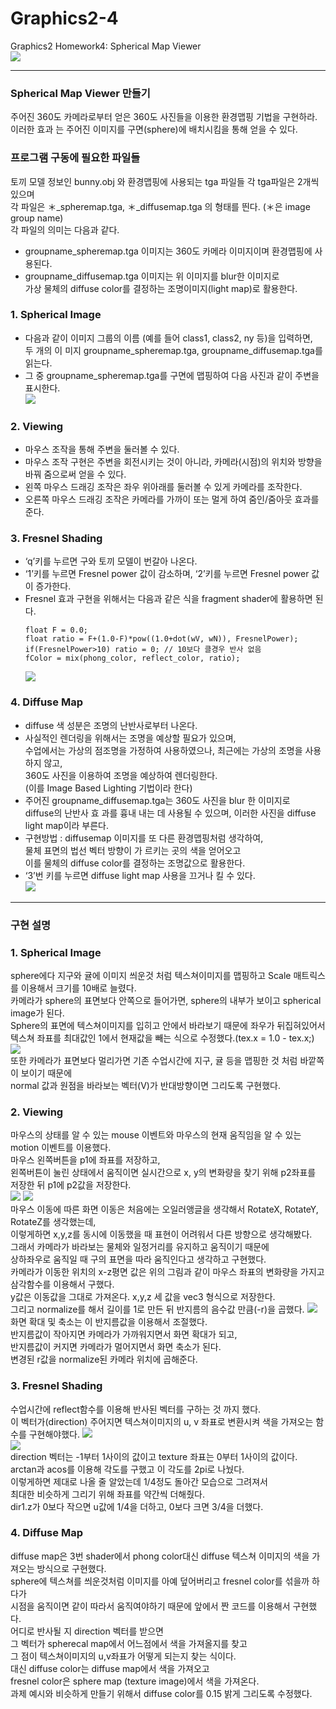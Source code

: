 # Graphics2-4  
Graphics2 Homework4: Spherical Map Viewer  
![](./image/00_capture.png)  
  
---
  
### Spherical Map Viewer 만들기  
주어진 360도 카메라로부터 얻은 360도 사진들을 이용한 환경맵핑 기법을 구현하라.  
이러한 효과 는 주어진 이미지를 구면(sphere)에 배치시킴을 통해 얻을 수 있다.  


 
### 프로그램 구동에 필요한 파일들  
토끼 모델 정보인 bunny.obj 와 환경맵핑에 사용되는 tga 파일들 각 tga파일은 2개씩 있으며  
각 파일은 ＊_spheremap.tga, ＊_diffusemap.tga 의 형태를 띈다. (＊은 image group name)  
각 파일의 의미는 다음과 같다.  
  - groupname_spheremap.tga 이미지는 360도 카메라 이미지이며 환경맵핑에 사용된다.
  - groupname_diffusemap.tga 이미지는 위 이미지를 blur한 이미지로  
  가상 물체의 diffuse color를 결정하는 조명이미지(light map)로 활용한다. 



### 1. Spherical Image
  - 다음과 같이 이미지 그룹의 이름 (예를 들어 class1, class2, ny 등)을 입력하면,  
    두 개의 이 미지 groupname_spheremap.tga, groupname_diffusemap.tga를 읽는다.
  - 그 중 groupname_spheremap.tga를 구면에 맵핑하여 다음 사진과 같이 주변을 표시한다.  
    ![](./image/00_report01.png)  
  
  
### 2. Viewing
  - 마우스 조작을 통해 주변을 둘러볼 수 있다.
  - 마우스 조작 구현은 주변을 회전시키는 것이 아니라, 카메라(시점)의 위치와 방향을 바꿔 줌으로써 얻을 수 있다.  
  - 왼쪽 마우스 드래깅 조작은 좌우 위아래를 둘러볼 수 있게 카메라를 조작한다.  
  - 오른쪽 마우스 드래깅 조작은 카메라를 가까이 또는 멀게 하여 줌인/줌아웃 효과를 준다. 
    


### 3. Fresnel Shading   
  - ‘q’키를 누르면 구와 토끼 모델이 번갈아 나온다.  
  - ‘1’키를 누르면 Fresnel power 값이 감소하며, ‘2’키를 누르면 Fresnel power 값이 증가한다.  
  - Fresnel 효과 구현을 위해서는 다음과 같은 식을 fragment shader에 활용하면 된다. 
    ```
    float F = 0.0;  
    float ratio = F+(1.0-F)*pow((1.0+dot(wV, wN)), FresnelPower);  
    if(FresnelPower>10) ratio = 0; // 10보다 클경우 반사 없음  
    fColor = mix(phong_color, reflect_color, ratio);
    ```
    ![](./image/00_report02.png)  


### 4. Diffuse Map  
  - diffuse 색 성분은 조명의 난반사로부터 나온다.  
  - 사실적인 렌더링을 위해서는 조명을 예상할 필요가 있으며,  
  수업에서는 가상의 점조명을 가정하여 사용하였으나, 최근에는 가상의 조명을 사용하지 않고,  
  360도 사진을 이용하여 조명을 예상하여 렌더링한다.  
  (이를 Image Based Lighting 기법이라 한다) 
  - 주어진 groupname_diffusemap.tga는 360도 사진을 blur 한 이미지로  
  diffuse의 난반사 효 과를 흉내 내는 데 사용될 수 있으며, 이러한 사진을 diffuse light map이라 부른다.  
  - 구현방법 : diffusemap 이미지를 또 다른 환경맵핑처럼 생각하여,  
  물체 표면의 법선 벡터 방향이 가 르키는 곳의 색을 얻어오고  
  이를 물체의 diffuse color를 결정하는 조명값으로 활용한다.  
  - ‘3’번 키를 누르면 diffuse light map 사용을 끄거나 킬 수 있다.  
    ![](./image/00_report03.png)  

---


### 구현 설명  
### 1. Spherical Image
sphere에다 지구와 귤에 이미지 씌운것 처럼 텍스쳐이미지를 맵핑하고 Scale 매트릭스를 이용해서 크기를 10배로 늘렸다.  
카메라가 sphere의 표면보다 안쪽으로 들어가면, sphere의 내부가 보이고 spherical image가 된다.  
Sphere의 표면에 텍스쳐이미지를 입히고 안에서 바라보기 때문에 좌우가 뒤집혀있어서  
텍스쳐 좌표를 최대값인 1에서 현재값을 빼는 식으로 수정했다.(tex.x = 1.0 - tex.x;)  
![](./image/01_report01.png)  
또한 카메라가 표면보다 멀리가면 기존 수업시간에 지구, 귤 등을 맵핑한 것 처럼 바깥쪽이 보이기 때문에  
normal 값과  원점을 바라보는 벡터(V)가 반대방향이면 그리도록 구현했다. 



### 2. Viewing  
마우스의 상태를 알 수 있는 mouse 이벤트와 마우스의 현재 움직임을 알 수 있는 motion 이벤트를 이용했다.  
마우스 왼쪽버튼을 p1에 좌표를 저장하고,  
왼쪽버튼이 눌린 상태에서 움직이면 실시간으로 x, y의 변화량을 찾기 위해 p2좌표를 저장한 뒤 p1에 p2값을 저장한다.  
![](./image/01_report02.png)
![](./image/01_report03.png)  
마우스 이동에 따른 화면 이동은 처음에는 오일러앵글을 생각해서 RotateX, RotateY, RotateZ를 생각했는데,  
이렇게하면 x,y,z를 동시에 이동했을 때 표현이 어려워서 다른 방향으로 생각해봤다.  
그래서 카메라가 바라보는 물체와 일정거리를 유지하고 움직이기 때문에  
상하좌우로 움직일 때 구의 표면을 따라 움직인다고 생각하고 구현했다.  
카메라가 이동한 위치의 x-z평면 값은 위의 그림과 같이 마우스 좌표의 변화량을 가지고 삼각함수를 이용해서 구했다.  
y값은 이동값을 그대로 가져온다. x,y,z 세 값을 vec3 형식으로 저장한다.  
그리고 normalize를 해서 길이를 1로 만든 뒤 반지름의 음수값 만큼(-r)을 곱했다. 
![](./image/01_report04.png)  
화면 확대 및 축소는 이 반지름값을 이용해서 조절했다.  
반지름값이 작아지면 카메라가 가까워지면서 화면 확대가 되고,  
반지름값이 커지면 카메라가 멀어지면서 화면 축소가 된다.  
변경된 r값을 normalize된 카메라 위치에 곱해준다.  



### 3. Fresnel Shading  
수업시간에 reflect함수를 이용해 반사된 벡터를 구하는 것 까지 했다.  
이 벡터가(direction) 주어지면 텍스쳐이미지의 u, v 좌표로 변환시켜 색을 가져오는 함수를 구현해야했다.
![](./image/01_report05.png)  
![](./image/01_report06.png)  
direction 벡터는 -1부터 1사이의 값이고 texture 좌표는 0부터 1사이의 값이다.  
arctan과 acos를 이용해 각도를 구했고 이 각도를 2pi로 나눴다.  
이렇게하면 제대로 나올 줄 알았는데 1/4정도 돌아간 모습으로 그려져서  
최대한 비슷하게 그리기 위해 좌표를 약간씩 더해줬다.  
dir1.z가 0보다 작으면 u값에 1/4을 더하고, 0보다 크면 3/4을 더했다.  


### 4. Diffuse Map  
diffuse map은 3번 shader에서 phong color대신 diffuse 텍스쳐 이미지의 색을 가져오는 방식으로 구현했다.  
sphere에 텍스쳐를 씌운것처럼 이미지를 아예 덮어버리고 fresnel color를 섞을까 하다가  
시점을 움직이면 같이 따라서 움직여야하기 때문에 앞에서 짠 코드를 이용해서 구현했다.  
어디로 반사될 지 direction 벡터를 받으면  
그 벡터가 spherecal map에서 어느점에서 색을 가져올지를 찾고  
그 점이 텍스쳐이미지의 u,v좌표가 어떻게 되는지 찾는 식이다.  
대신 diffuse color는 diffuse map에서 색을 가져오고  
fresnel color은 sphere map (texture image)에서 색을 가져온다.  
과제 예시와 비슷하게 만들기 위해서 diffuse color를 0.15 밝게 그리도록 수정했다. 




